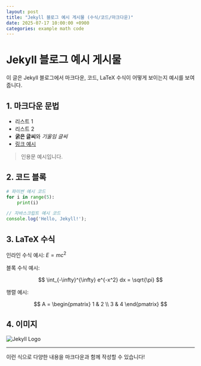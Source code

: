 ```yaml
---
layout: post
title: "Jekyll 블로그 예시 게시물 (수식/코드/마크다운)"
date: 2025-07-17 10:00:00 +0900
categories: example math code
---
```


# Jekyll 블로그 예시 게시물

이 글은 Jekyll 블로그에서 마크다운, 코드, LaTeX 수식이 어떻게 보이는지 예시를 보여줍니다.

## 1. 마크다운 문법

- 리스트 1
- 리스트 2
- **굵은 글씨**와 *기울임 글씨*
- [링크 예시](https://jekyllrb.com)

> 인용문 예시입니다.

## 2. 코드 블록

```python
# 파이썬 예시 코드
for i in range(5):
    print(i)
```

```javascript
// 자바스크립트 예시 코드
console.log('Hello, Jekyll!');
```

## 3. LaTeX 수식

인라인 수식 예시: $E = mc^2$

블록 수식 예시:

$$
\int_{-\infty}^{\infty} e^{-x^2} dx = \sqrt{\pi}
$$

행렬 예시:

$$
A = \begin{pmatrix}
1 & 2 \\
3 & 4
\end{pmatrix}
$$

## 4. 이미지

![Jekyll Logo](https://jekyllrb.com/img/logo-2x.png)

---

이런 식으로 다양한 내용을 마크다운과 함께 작성할 수 있습니다! 